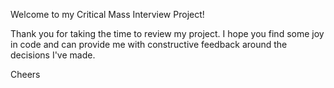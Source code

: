 Welcome to my Critical Mass Interview Project!

Thank you for taking the time to review my project.
I hope you find some joy in code and can provide me with
constructive feedback around the decisions I've made.

Cheers
